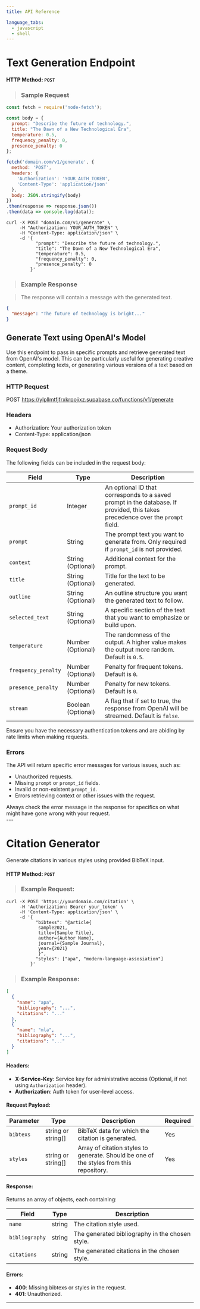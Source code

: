 ```yaml
---
title: API Reference

language_tabs:
  - javascript
  - shell
---
```

# Text Generation Endpoint
#### **HTTP Method**: `POST`

>### **Sample Request**

```javascript
const fetch = require('node-fetch');

const body = {
  prompt: "Describe the future of technology.",
  title: "The Dawn of a New Technological Era",
  temperature: 0.5,
  frequency_penalty: 0,
  presence_penalty: 0
};

fetch('domain.com/v1/generate', {
  method: 'POST',
  headers: {
    'Authorization': 'YOUR_AUTH_TOKEN',
    'Content-Type': 'application/json'
  },
  body: JSON.stringify(body)
})
.then(response => response.json())
.then(data => console.log(data));
```

```shell
curl -X POST "domain.com/v1/generate" \
     -H "Authorization: YOUR_AUTH_TOKEN" \
     -H "Content-Type: application/json" \
     -d '{
           "prompt": "Describe the future of technology.",
           "title": "The Dawn of a New Technological Era",
           "temperature": 0.5,
           "frequency_penalty": 0,
           "presence_penalty": 0
         }'
```

>### **Example Response**

>The response will contain a message with the generated text.

```json
{
  "message": "The future of technology is bright..."
}
```

## Generate Text using OpenAI's Model

Use this endpoint to pass in specific prompts and retrieve generated text from OpenAI's model. This can be particularly useful for generating creative content, completing texts, or generating various versions of a text based on a theme.

### HTTP Request


POST https://ylpllmtfjfrxkrpojixz.supabase.co/functions/v1/generate


### Headers

- Authorization: Your authorization token
- Content-Type: application/json

### Request Body

The following fields can be included in the request body:

Field | Type | Description
----- | ---- | -----------
`prompt_id` | Integer | An optional ID that corresponds to a saved prompt in the database. If provided, this takes precedence over the `prompt` field.
`prompt` | String | The prompt text you want to generate from. Only required if `prompt_id` is not provided.
`context` | String (Optional) | Additional context for the prompt.
`title` | String (Optional) | Title for the text to be generated.
`outline` | String (Optional) | An outline structure you want the generated text to follow.
`selected_text` | String (Optional) | A specific section of the text that you want to emphasize or build upon.
`temperature` | Number (Optional) | The randomness of the output. A higher value makes the output more random. Default is `0.5`.
`frequency_penalty` | Number (Optional) | Penalty for frequent tokens. Default is `0`.
`presence_penalty` | Number (Optional) | Penalty for new tokens. Default is `0`.
`stream` | Boolean (Optional) | A flag that if set to true, the response from OpenAI will be streamed. Default is `false`.

<aside class="notice">
Ensure you have the necessary authentication tokens and are abiding by rate limits when making requests.
</aside>

### Errors

The API will return specific error messages for various issues, such as:

- Unauthorized requests.
- Missing `prompt` or `prompt_id` fields.
- Invalid or non-existent `prompt_id`.
- Errors retrieving context or other issues with the request.

<aside class="warning">
Always check the error message in the response for specifics on what might have gone wrong with your request.
</aside>
---

# Citation Generator
Generate citations in various styles using provided BibTeX input.

#### **HTTP Method**: `POST`

>### **Example Request**:

```shell
curl -X POST 'https://yourdomain.com/citation' \
     -H 'Authorization: Bearer your_token' \
     -H 'Content-Type: application/json' \
     -d '{
           "bibtexs": "@article{
            sample2021, 
            title={Sample Title}, 
            author={Author Name}, 
            journal={Sample Journal}, 
            year={2021}
            }",
           "styles": ["apa", "modern-language-assosiation"]
         }'
```

>### **Example Response**:

```json
[
  {
    "name": "apa",
    "bibliography": "...",
    "citations": "..."
  },
  {
    "name": "mla",
    "bibliography": "...",
    "citations": "..."
  }
]
```

#### **Headers**:

- **X-Service-Key**: Service key for administrative access (Optional, if not using `Authorization` header).
- **Authorization**: Auth token for user-level access.

#### **Request Payload**:

| Parameter | Type                             | Description                                      | Required |
| --------- | -------------------------------- | ------------------------------------------------ | -------- |
| `bibtexs` | string or string[]               | BibTeX data for which the citation is generated. | Yes      |
| `styles`  | string or string[]               | Array of citation styles to generate. Should be one of the styles from this repository.           | Yes      |

#### **Response**:

Returns an array of objects, each containing:

| Field         | Type   | Description                                      |
| ------------- | ------ | ------------------------------------------------ |
| `name`        | string | The citation style used.                         |
| `bibliography`| string | The generated bibliography in the chosen style.  |
| `citations`   | string | The generated citations in the chosen style.     |

#### **Errors**:

- **400**: Missing bibtexs or styles in the request.
- **401**: Unauthorized.



---
